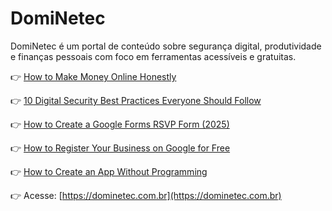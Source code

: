 # DomiNetec

DomiNetec é um portal de conteúdo sobre segurança digital, produtividade e finanças pessoais com foco em ferramentas acessíveis e gratuitas.

👉 [How to Make Money Online Honestly](https://dominetec.com.br/como-ganhar-dinheiro-na-internet-de-forma-honesta/)

👉 [10 Digital Security Best Practices Everyone Should Follow](https://dominetec.com.br/10-boas-praticas-de-seguranca-digital-que-todos-deveriam-adotar/)

👉 [How to Create a Google Forms RSVP Form (2025)](https://dominetec.com.br/criar-um-google-forms-confirmacao-de-presenca-2025/)

👉 [How to Register Your Business on Google for Free](https://dominetec.com.br/cadastrar-empresa-google/)

👉 [How to Create an App Without Programming](https://dominetec.com.br/como-criar-um-aplicativo/)



👉 Acesse: [https://dominetec.com.br](https://dominetec.com.br)
